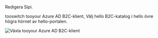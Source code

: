 Redigera Sipi.

tooswitch tooyour Azure AD B2C-klient, Välj hello B2C-katalog i hello övre högra hörnet av hello-portalen.

![Växla tooyour Azure AD B2C-klient](./media/active-directory-b2c-switch-b2c-tenant/switch-to-b2c-tenant.png)
